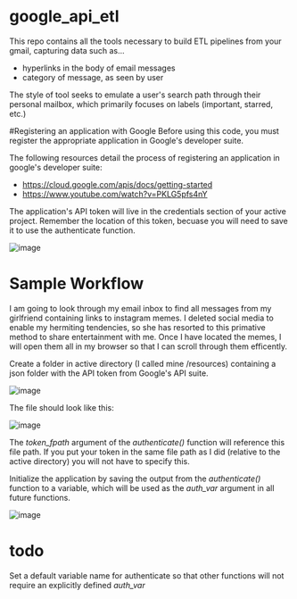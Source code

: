 # google_api_etl
This repo contains all the tools necessary to build ETL pipelines from your gmail, capturing data such as...
* hyperlinks in the body of email messages
* category of message, as seen by user

The style of tool seeks to emulate a user's search path through their personal mailbox, which primarily focuses on labels (important, starred, etc.)

#Registering an application with Google
Before using this code, you must register the appropriate application in Google's developer suite.  

The following resources detail the process of registering an application in google's developer suite:
* https://cloud.google.com/apis/docs/getting-started
* https://www.youtube.com/watch?v=PKLG5pfs4nY

The application's API token will live in the credentials section of your active project.  Remember the location of this token, becuase you will need to save it to use the authenticate function.

![image](https://github.com/Joe-Seifert/google_api_etl/assets/111460270/566313d0-64d2-4efd-af50-1f1ec8d5f992)

# Sample Workflow
I am going to look through my email inbox to find all messages from my girlfriend containing links to instagram memes.  I deleted social media to enable my hermiting tendencies, so she has resorted to this primative method to share entertainment with me.  Once I have located the memes, I will open them all in my browser so that I can scroll through them efficently.

Create a folder in active directory (I called mine /resources) containing a json folder with the API token from Google's API suite.

![image](https://github.com/Joe-Seifert/google_api_etl/assets/111460270/9390801b-4bd5-444e-b6b9-3958bfa28cf6)

The file should look like this:

![image](https://github.com/Joe-Seifert/google_api_etl/assets/111460270/a493e463-eb8c-4636-98f4-8a001ed4ddd2)

The _token_fpath_ argument of the _authenticate()_ function will reference this file path.  If you put your token in the same file path as I did (relative to the active directory) you will not have to specify this.  

Initialize the application by saving the output from the _authenticate()_ function to a variable, which will be used as the _auth_var_ argument in all future functions.

![image](https://github.com/Joe-Seifert/google_api_etl/assets/111460270/157011e1-24f0-41e1-a82d-209271711754)



# todo
Set a default variable name for authenticate so that other functions will not require an explicitly defined _auth_var_
